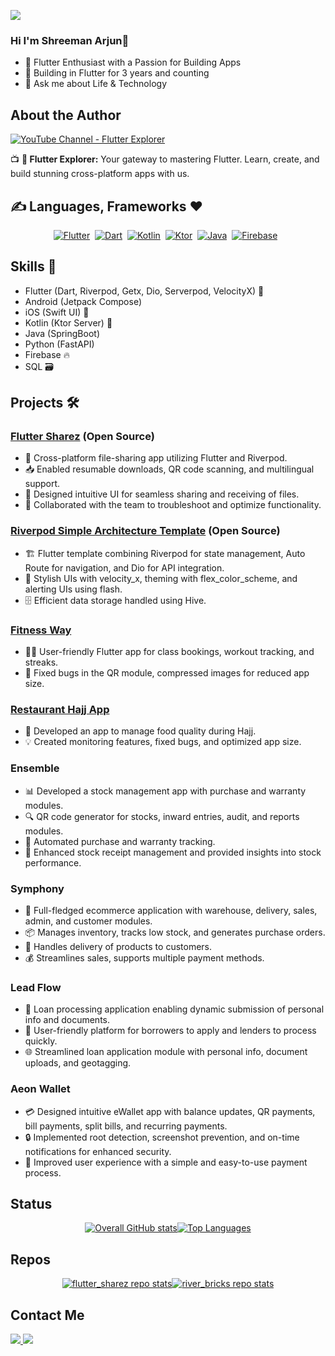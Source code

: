 ![](https://komarev.com/ghpvc/?username=Shreemanarjun) 
 ### Hi I'm Shreeman Arjun👋
- 🚀 Flutter Enthusiast with a Passion for Building Apps
- 🌱 Building in Flutter for 3 years and counting
- 💬 Ask me about Life & Technology 

## About the Author


[![YouTube Channel - Flutter Explorer](https://yt3.googleusercontent.com/rOk4NU_KwLER2kGeyjR3vhOei3oJ2n-WuWQ-aFqHY5j9AqlvXlE43ngHwhSoMvU1rlgtRSGWN_I=s160-c-k-c0x00ffffff-no-rj)](https://www.youtube.com//channel/UCG883fx1xOnhB-R9yzQWllg])





📺 **🚀 Flutter Explorer:**   Your gateway to mastering Flutter. Learn, create, and build stunning cross-platform apps with us.



 
## ✍️ Languages, Frameworks ❤️

<div style="display: flex; flex-wrap: wrap; justify-content: center; align-items: center;">
  <a href="">
    <img src="https://img.shields.io/badge/Flutter-02569B?style=for-the-badge&logo=flutter&logoColor=white" alt="Flutter" />
  </a>&nbsp;&nbsp; 
  <a href="">
    <img src="https://img.shields.io/badge/Dart-0175C2?style=for-the-badge&logo=dart&logoColor=white" alt="Dart" />
  </a>&nbsp;&nbsp;
  <a href="">
    <img src="https://img.shields.io/badge/Kotlin-0095D5?&style=for-the-badge&logo=kotlin&logoColor=white" alt="Kotlin" />
  </a>&nbsp;&nbsp;
  <a href="">
    <img src="https://img.shields.io/badge/Ktor-0095D5?&style=for-the-badge&logo=Ktor&logoColor=white" alt="Ktor" />
  </a>&nbsp;&nbsp;
  <a href="">
    <img src="https://img.shields.io/badge/Java-ED8B00?style=for-the-badge&logo=Java" alt="Java" />
  </a>&nbsp;&nbsp;
  <a href="">
    <img src="https://img.shields.io/badge/firebase-ffca28?style=for-the-badge&logo=firebase&logoColor=black" alt="Firebase" />
  </a>&nbsp;&nbsp;
</div>


## Skills 🚀

- Flutter (Dart, Riverpod, Getx, Dio, Serverpod, VelocityX) 💙
- Android (Jetpack Compose)
- iOS (Swift UI) 🍏
- Kotlin (Ktor Server) 💙
- Java (SpringBoot)
- Python (FastAPI)
- Firebase 🔥
- SQL 🗃️

## Projects 🛠️

### [Flutter Sharez](https://github.com/Shreemanarjun/flutter_sharez) (Open Source) 
- 📂 Cross-platform file-sharing app utilizing Flutter and Riverpod.
- 📥 Enabled resumable downloads, QR code scanning, and multilingual support.
- 🎨 Designed intuitive UI for seamless sharing and receiving of files.
- 🚀 Collaborated with the team to troubleshoot and optimize functionality.

### [Riverpod Simple Architecture Template](https://github.com/Shreemanarjun/river_bricks/tree/master/bricks/riverpod_simple_architecture) (Open Source) 
- 🏗️ Flutter template combining Riverpod for state management, Auto Route for navigation, and Dio for API integration.
- 🎨 Stylish UIs with velocity_x, theming with flex_color_scheme, and alerting UIs using flash.
- 🗄️ Efficient data storage handled using Hive.

### [Fitness Way](https://play.google.com/store/apps/details?id=com.refada.com)
- 🏋️‍♂️ User-friendly Flutter app for class bookings, workout tracking, and streaks.
- 🐞 Fixed bugs in the QR module, compressed images for reduced app size.

### [Restaurant Hajj App](https://play.google.com/store/apps/details?id=com.refada.com)
- 🍔 Developed an app to manage food quality during Hajj.
- 💡 Created monitoring features, fixed bugs, and optimized app size.




### Ensemble
- 📊 Developed a stock management app with purchase and warranty modules.
- 🔍 QR code generator for stocks, inward entries, audit, and reports modules.
- 🤖 Automated purchase and warranty tracking.
- 🚀 Enhanced stock receipt management and provided insights into stock performance.
  
### Symphony
- 🛒 Full-fledged ecommerce application with warehouse, delivery, sales, admin, and customer modules.
- 📦 Manages inventory, tracks low stock, and generates purchase orders.
- 🚚 Handles delivery of products to customers.
- 💰 Streamlines sales, supports multiple payment methods.

### Lead Flow
- 💼 Loan processing application enabling dynamic submission of personal info and documents.
- 📄 User-friendly platform for borrowers to apply and lenders to process quickly.
- 🌐 Streamlined loan application module with personal info, document uploads, and geotagging.

### Aeon Wallet
- 💳 Designed intuitive eWallet app with balance updates, QR payments, bill payments, split bills, and recurring payments.
- 🔒 Implemented root detection, screenshot prevention, and on-time notifications for enhanced security.
- 🎯 Improved user experience with a simple and easy-to-use payment process.



 
## Status

<div style="display: flex; flex-wrap: wrap; justify-content: center; align-items: center;">
  <a href="">
    <img src="https://github-readme-stats.vercel.app/api?username=shreemanarjun&show_icons=true&theme=radical" alt="Overall GitHub stats" />
  </a>
  <a href="">
    <img src="https://github-readme-stats.vercel.app/api/top-langs/?username=shreemanarjun&langs_count=8&hide=C++,makefile,javascript,html,css,C,c%2B%2B,swift,php,cmake,Objective-C,ruby,procfile,shell)" alt="Top Languages" />
  </a>
</div>


## Repos

<div style="display: flex; flex-wrap: wrap; justify-content: center; align-items: center;">
  <a href="https://github.com/Shreemanarjun/flutter_sharez">
    <img src="https://github-readme-stats.vercel.app/api/pin/?username=shreemanarjun&repo=flutter_sharez" alt="flutter_sharez repo stats" />
  </a>
  <a href="https://github.com/Shreemanarjun/river_bricks/tree/master/bricks/riverpod_simple_architecture">
    <img src="https://github-readme-stats.vercel.app/api/pin/?username=shreemanarjun&repo=river_bricks" alt="river_bricks repo stats" />
  </a>
</div>



####
## Contact Me

<p float="left">
 <a href="https://www.linkedin.com/in/shreemanarjun/">
  <img align="bottom" src="https://img.shields.io/badge/LinkedIn-0077B5?style=for-the-badge&logo=linkedin&logoColor=white" />
</a>
  <a href="https://twitter.com/shreemanarjun/">
  <img align="bottom" src="https://img.shields.io/badge/Twitter-1DA1F2?style=for-the-badge&logo=twitter&logoColor=white" />
</a>
</p>






